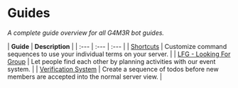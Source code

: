 # Guides

_A complete guide overview for all G4M3R bot guides._


| **Guide** | **Description** |
| :--- | :--- | :--- |
| [Shortcuts](shortcuts-module.md) | Customize command sequences to use your individual terms on your server. |
| [LFG - Looking For Group](lfg-module.md) | Let people find each other by planning activities with our event system. |
| [Verification System](verification-system.md) | Create a sequence of todos before new members are accepted into the normal server view. |